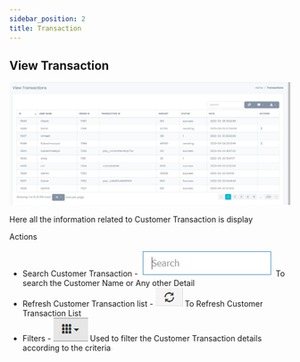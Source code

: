 ```yaml
---
sidebar_position: 2
title: Transaction
---
```


## View Transaction

![View Transaction](/img/web/view_transaction.jpg)

Here all the information related to Customer Transaction is display

Actions

- Search Customer Transaction  - ![Search](/img/web/search_tab.jpg) To search the Customer Name or Any other Detail
- Refresh Customer Transaction list  - ![Refresh](/img/web/refresh_tab.jpg) To Refresh Customer Transaction List
- Filters  - ![Filter](/img/web/filter_tab.jpg) Used to filter the Customer Transaction details according to the criteria

